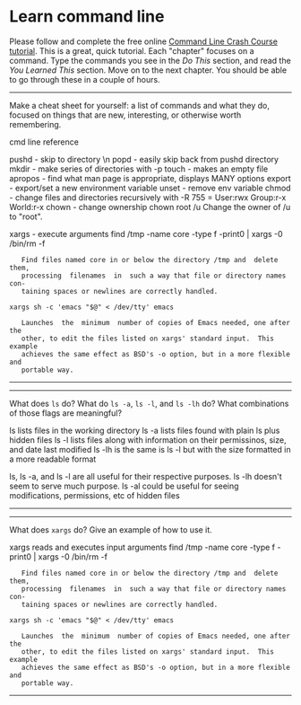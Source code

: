 # Learn command line

Please follow and complete the free online [Command Line Crash Course
tutorial](http://cli.learncodethehardway.org/book/). This is a great,
quick tutorial. Each "chapter" focuses on a command. Type the commands
you see in the _Do This_ section, and read the _You Learned This_
section. Move on to the next chapter. You should be able to go through
these in a couple of hours.


---

Make a cheat sheet for yourself: a list of commands and what they do, focused on things that are new, interesting, or otherwise worth remembering.

cmd line reference

pushd - skip to directory \n
popd - easily skip back from pushd directory
mkdir - make series of directories with -p
touch - makes an empty file
apropos - find what man page is appropriate, displays MANY options
export - export/set a new environment variable
unset - remove env variable
chmod - change files and directories recursively with -R
	755 = User:rwx Group:r-x World:r-x
chown - change ownership
	chown root /u
              Change the owner of /u to "root".

xargs - execute arguments
	find /tmp -name core -type f -print0 | xargs -0 /bin/rm -f

       Find files named core in or below the directory /tmp and  delete  them,
       processing  filenames  in  such a way that file or directory names con‐
       taining spaces or newlines are correctly handled.

	xargs sh -c 'emacs "$@" < /dev/tty' emacs

       Launches  the  minimum  number of copies of Emacs needed, one after the
       other, to edit the files listed on xargs' standard input.  This example
       achieves the same effect as BSD's -o option, but in a more flexible and
       portable way.



---


---

What does `ls` do? What do `ls -a`, `ls -l`, and `ls -lh` do? What combinations of those flags are meaningful?

ls lists files in the working directory
ls -a lists files found with plain ls plus hidden files
ls -l lists files along with information on their permissinos, size, and date last modified
ls -lh is the same is ls -l but with the size formatted in a more readable format

ls, ls -a, and ls -l are all useful for their respective purposes. ls -lh doesn't seem to serve much purpose. ls -al could be useful for seeing modifications, permissions, etc of hidden files

---


---

What does `xargs` do? Give an example of how to use it.

 xargs reads and executes input arguments
	find /tmp -name core -type f -print0 | xargs -0 /bin/rm -f

       Find files named core in or below the directory /tmp and  delete  them,
       processing  filenames  in  such a way that file or directory names con‐
       taining spaces or newlines are correctly handled.

	xargs sh -c 'emacs "$@" < /dev/tty' emacs

       Launches  the  minimum  number of copies of Emacs needed, one after the
       other, to edit the files listed on xargs' standard input.  This example
       achieves the same effect as BSD's -o option, but in a more flexible and
       portable way.

---
